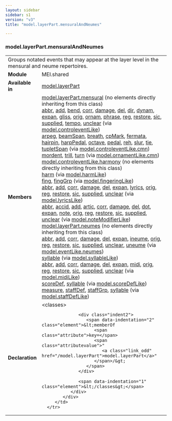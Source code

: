 ```yaml
---
layout: sidebar
sidebar: s1
version: "v3"
title: "model.layerPart.mensuralAndNeumes"

---
```


<div class="classSpec model">
   <h3 id="model.layerPart.mensuralAndNeumes">model.layerPart.mensuralAndNeumes</h3>
   <table class="wovenodd">
      <tr>
         <td colspan="2" class="wovenodd-col2">Groups notated events that may appear at the layer level in the mensural and neume
            repertoires.
         </td>
      </tr>
      <tr>
         <td class="wovenodd-col1">
            <strong>Module</strong>
         </td>
         <td class="wovenodd-col2">MEI.shared</td>
      </tr>
      <tr>
         <td class="wovenodd-col1">
            <strong>Available in</strong>
         </td>
         <td class="wovenodd-col2">
            <div class="parent">
               <div>
                  <a class="link_odd_classSpec" href="/{{ page.version }}/model-classes/model.layerPart.html">model.layerPart</a>
               </div>
            </div>
         </td>
      </tr>
      <tr>
         <td class="wovenodd-col1">
            <strong>Members</strong>
         </td>
         <td class="wovenodd-col2">
            <div class="parent">
               <div>
                  <span>
                     <a class="link_odd_classSpec" href="/{{ page.version }}/model-classes/model.layerPart.mensural.html">model.layerPart.mensural</a> (no elements directly inheriting from this class)
                  </span>
               </div>
               <div>
                  <a class="link_odd_elementSpec" href="/{{ page.version }}/model-classes/abbr.html">abbr</a>, 
                  <a class="link_odd_elementSpec" href="/{{ page.version }}/model-classes/add.html">add</a>, 
                  <a class="link_odd_elementSpec" href="/{{ page.version }}/model-classes/bend.html">bend</a>, 
                  <a class="link_odd_elementSpec" href="/{{ page.version }}/model-classes/corr.html">corr</a>, 
                  <a class="link_odd_elementSpec" href="/{{ page.version }}/model-classes/damage.html">damage</a>, 
                  <a class="link_odd_elementSpec" href="/{{ page.version }}/model-classes/del.html">del</a>, 
                  <a class="link_odd_elementSpec" href="/{{ page.version }}/model-classes/dir.html">dir</a>, 
                  <a class="link_odd_elementSpec" href="/{{ page.version }}/model-classes/dynam.html">dynam</a>, 
                  <a class="link_odd_elementSpec" href="/{{ page.version }}/model-classes/expan.html">expan</a>, 
                  <a class="link_odd_elementSpec" href="/{{ page.version }}/model-classes/gliss.html">gliss</a>, 
                  <a class="link_odd_elementSpec" href="/{{ page.version }}/model-classes/orig.html">orig</a>, 
                  <a class="link_odd_elementSpec" href="/{{ page.version }}/model-classes/ornam.html">ornam</a>, 
                  <a class="link_odd_elementSpec" href="/{{ page.version }}/model-classes/phrase.html">phrase</a>, 
                  <a class="link_odd_elementSpec" href="/{{ page.version }}/model-classes/reg.html">reg</a>, 
                  <a class="link_odd_elementSpec" href="/{{ page.version }}/model-classes/restore.html">restore</a>, 
                  <a class="link_odd_elementSpec" href="/{{ page.version }}/model-classes/sic.html">sic</a>, 
                  <a class="link_odd_elementSpec" href="/{{ page.version }}/model-classes/supplied.html">supplied</a>, 
                  <a class="link_odd_elementSpec" href="/{{ page.version }}/model-classes/tempo.html">tempo</a>, 
                  <a class="link_odd_elementSpec" href="/{{ page.version }}/model-classes/unclear.html">unclear</a>
                  <span> (via 
                     <a class="link_odd_classSpec" href="/{{ page.version }}/model-classes/model.controleventLike.html">model.controleventLike</a>)
                  </span>
               </div>
               <div>
                  <a class="link_odd_elementSpec" href="/{{ page.version }}/model-classes/arpeg.html">arpeg</a>, 
                  <a class="link_odd_elementSpec" href="/{{ page.version }}/model-classes/beamSpan.html">beamSpan</a>, 
                  <a class="link_odd_elementSpec" href="/{{ page.version }}/model-classes/breath.html">breath</a>, 
                  <a class="link_odd_elementSpec" href="/{{ page.version }}/model-classes/cpMark.html">cpMark</a>, 
                  <a class="link_odd_elementSpec" href="/{{ page.version }}/model-classes/fermata.html">fermata</a>, 
                  <a class="link_odd_elementSpec" href="/{{ page.version }}/model-classes/hairpin.html">hairpin</a>, 
                  <a class="link_odd_elementSpec" href="/{{ page.version }}/model-classes/harpPedal.html">harpPedal</a>, 
                  <a class="link_odd_elementSpec" href="/{{ page.version }}/model-classes/octave.html">octave</a>, 
                  <a class="link_odd_elementSpec" href="/{{ page.version }}/model-classes/pedal.html">pedal</a>, 
                  <a class="link_odd_elementSpec" href="/{{ page.version }}/model-classes/reh.html">reh</a>, 
                  <a class="link_odd_elementSpec" href="/{{ page.version }}/model-classes/slur.html">slur</a>, 
                  <a class="link_odd_elementSpec" href="/{{ page.version }}/model-classes/tie.html">tie</a>, 
                  <a class="link_odd_elementSpec" href="/{{ page.version }}/model-classes/tupletSpan.html">tupletSpan</a>
                  <span> (via 
                     <a class="link_odd_classSpec" href="/{{ page.version }}/model-classes/model.controleventLike.cmn.html">model.controleventLike.cmn</a>)
                  </span>
               </div>
               <div>
                  <a class="link_odd_elementSpec" href="/{{ page.version }}/model-classes/mordent.html">mordent</a>, 
                  <a class="link_odd_elementSpec" href="/{{ page.version }}/model-classes/trill.html">trill</a>, 
                  <a class="link_odd_elementSpec" href="/{{ page.version }}/model-classes/turn.html">turn</a>
                  <span> (via 
                     <a class="link_odd_classSpec" href="/{{ page.version }}/model-classes/model.ornamentLike.cmn.html">model.ornamentLike.cmn</a>)
                  </span>
               </div>
               <div>
                  <span>
                     <a class="link_odd_classSpec" href="/{{ page.version }}/model-classes/model.controleventLike.harmony.html">model.controleventLike.harmony</a> (no elements directly inheriting from this class)
                  </span>
               </div>
               <div>
                  <a class="link_odd_elementSpec" href="/{{ page.version }}/model-classes/harm.html">harm</a>
                  <span> (via 
                     <a class="link_odd_classSpec" href="/{{ page.version }}/model-classes/model.harmLike.html">model.harmLike</a>)
                  </span>
               </div>
               <div>
                  <a class="link_odd_elementSpec" href="/{{ page.version }}/model-classes/fing.html">fing</a>, 
                  <a class="link_odd_elementSpec" href="/{{ page.version }}/model-classes/fingGrp.html">fingGrp</a>
                  <span> (via 
                     <a class="link_odd_classSpec" href="/{{ page.version }}/model-classes/model.fingeringLike.html">model.fingeringLike</a>)
                  </span>
               </div>
               <div>
                  <a class="link_odd_elementSpec" href="/{{ page.version }}/model-classes/abbr.html">abbr</a>, 
                  <a class="link_odd_elementSpec" href="/{{ page.version }}/model-classes/add.html">add</a>, 
                  <a class="link_odd_elementSpec" href="/{{ page.version }}/model-classes/corr.html">corr</a>, 
                  <a class="link_odd_elementSpec" href="/{{ page.version }}/model-classes/damage.html">damage</a>, 
                  <a class="link_odd_elementSpec" href="/{{ page.version }}/model-classes/del.html">del</a>, 
                  <a class="link_odd_elementSpec" href="/{{ page.version }}/model-classes/expan.html">expan</a>, 
                  <a class="link_odd_elementSpec" href="/{{ page.version }}/model-classes/lyrics.html">lyrics</a>, 
                  <a class="link_odd_elementSpec" href="/{{ page.version }}/model-classes/orig.html">orig</a>, 
                  <a class="link_odd_elementSpec" href="/{{ page.version }}/model-classes/reg.html">reg</a>, 
                  <a class="link_odd_elementSpec" href="/{{ page.version }}/model-classes/restore.html">restore</a>, 
                  <a class="link_odd_elementSpec" href="/{{ page.version }}/model-classes/sic.html">sic</a>, 
                  <a class="link_odd_elementSpec" href="/{{ page.version }}/model-classes/supplied.html">supplied</a>, 
                  <a class="link_odd_elementSpec" href="/{{ page.version }}/model-classes/unclear.html">unclear</a>
                  <span> (via 
                     <a class="link_odd_classSpec" href="/{{ page.version }}/model-classes/model.lyricsLike.html">model.lyricsLike</a>)
                  </span>
               </div>
               <div>
                  <a class="link_odd_elementSpec" href="/{{ page.version }}/model-classes/abbr.html">abbr</a>, 
                  <a class="link_odd_elementSpec" href="/{{ page.version }}/model-classes/accid.html">accid</a>, 
                  <a class="link_odd_elementSpec" href="/{{ page.version }}/model-classes/add.html">add</a>, 
                  <a class="link_odd_elementSpec" href="/{{ page.version }}/model-classes/artic.html">artic</a>, 
                  <a class="link_odd_elementSpec" href="/{{ page.version }}/model-classes/corr.html">corr</a>, 
                  <a class="link_odd_elementSpec" href="/{{ page.version }}/model-classes/damage.html">damage</a>, 
                  <a class="link_odd_elementSpec" href="/{{ page.version }}/model-classes/del.html">del</a>, 
                  <a class="link_odd_elementSpec" href="/{{ page.version }}/model-classes/dot.html">dot</a>, 
                  <a class="link_odd_elementSpec" href="/{{ page.version }}/model-classes/expan.html">expan</a>, 
                  <a class="link_odd_elementSpec" href="/{{ page.version }}/model-classes/note.html">note</a>, 
                  <a class="link_odd_elementSpec" href="/{{ page.version }}/model-classes/orig.html">orig</a>, 
                  <a class="link_odd_elementSpec" href="/{{ page.version }}/model-classes/reg.html">reg</a>, 
                  <a class="link_odd_elementSpec" href="/{{ page.version }}/model-classes/restore.html">restore</a>, 
                  <a class="link_odd_elementSpec" href="/{{ page.version }}/model-classes/sic.html">sic</a>, 
                  <a class="link_odd_elementSpec" href="/{{ page.version }}/model-classes/supplied.html">supplied</a>, 
                  <a class="link_odd_elementSpec" href="/{{ page.version }}/model-classes/unclear.html">unclear</a>
                  <span> (via 
                     <a class="link_odd_classSpec" href="/{{ page.version }}/model-classes/model.noteModifierLike.html">model.noteModifierLike</a>)
                  </span>
               </div>
               <div>
                  <span>
                     <a class="link_odd_classSpec" href="/{{ page.version }}/model-classes/model.layerPart.neumes.html">model.layerPart.neumes</a> (no elements directly inheriting from this class)
                  </span>
               </div>
               <div>
                  <a class="link_odd_elementSpec" href="/{{ page.version }}/model-classes/abbr.html">abbr</a>, 
                  <a class="link_odd_elementSpec" href="/{{ page.version }}/model-classes/add.html">add</a>, 
                  <a class="link_odd_elementSpec" href="/{{ page.version }}/model-classes/corr.html">corr</a>, 
                  <a class="link_odd_elementSpec" href="/{{ page.version }}/model-classes/damage.html">damage</a>, 
                  <a class="link_odd_elementSpec" href="/{{ page.version }}/model-classes/del.html">del</a>, 
                  <a class="link_odd_elementSpec" href="/{{ page.version }}/model-classes/expan.html">expan</a>, 
                  <a class="link_odd_elementSpec" href="/{{ page.version }}/model-classes/ineume.html">ineume</a>, 
                  <a class="link_odd_elementSpec" href="/{{ page.version }}/model-classes/orig.html">orig</a>, 
                  <a class="link_odd_elementSpec" href="/{{ page.version }}/model-classes/reg.html">reg</a>, 
                  <a class="link_odd_elementSpec" href="/{{ page.version }}/model-classes/restore.html">restore</a>, 
                  <a class="link_odd_elementSpec" href="/{{ page.version }}/model-classes/sic.html">sic</a>, 
                  <a class="link_odd_elementSpec" href="/{{ page.version }}/model-classes/supplied.html">supplied</a>, 
                  <a class="link_odd_elementSpec" href="/{{ page.version }}/model-classes/unclear.html">unclear</a>, 
                  <a class="link_odd_elementSpec" href="/{{ page.version }}/model-classes/uneume.html">uneume</a>
                  <span> (via 
                     <a class="link_odd_classSpec" href="/{{ page.version }}/model-classes/model.eventLike.neumes.html">model.eventLike.neumes</a>)
                  </span>
               </div>
               <div>
                  <a class="link_odd_elementSpec" href="/{{ page.version }}/model-classes/syllable.html">syllable</a>
                  <span> (via 
                     <a class="link_odd_classSpec" href="/{{ page.version }}/model-classes/model.syllableLike.html">model.syllableLike</a>)
                  </span>
               </div>
               <div>
                  <a class="link_odd_elementSpec" href="/{{ page.version }}/model-classes/abbr.html">abbr</a>, 
                  <a class="link_odd_elementSpec" href="/{{ page.version }}/model-classes/add.html">add</a>, 
                  <a class="link_odd_elementSpec" href="/{{ page.version }}/model-classes/corr.html">corr</a>, 
                  <a class="link_odd_elementSpec" href="/{{ page.version }}/model-classes/damage.html">damage</a>, 
                  <a class="link_odd_elementSpec" href="/{{ page.version }}/model-classes/del.html">del</a>, 
                  <a class="link_odd_elementSpec" href="/{{ page.version }}/model-classes/expan.html">expan</a>, 
                  <a class="link_odd_elementSpec" href="/{{ page.version }}/model-classes/midi.html">midi</a>, 
                  <a class="link_odd_elementSpec" href="/{{ page.version }}/model-classes/orig.html">orig</a>, 
                  <a class="link_odd_elementSpec" href="/{{ page.version }}/model-classes/reg.html">reg</a>, 
                  <a class="link_odd_elementSpec" href="/{{ page.version }}/model-classes/restore.html">restore</a>, 
                  <a class="link_odd_elementSpec" href="/{{ page.version }}/model-classes/sic.html">sic</a>, 
                  <a class="link_odd_elementSpec" href="/{{ page.version }}/model-classes/supplied.html">supplied</a>, 
                  <a class="link_odd_elementSpec" href="/{{ page.version }}/model-classes/unclear.html">unclear</a>
                  <span> (via 
                     <a class="link_odd_classSpec" href="/{{ page.version }}/model-classes/model.midiLike.html">model.midiLike</a>)
                  </span>
               </div>
               <div>
                  <a class="link_odd_elementSpec" href="/{{ page.version }}/model-classes/scoreDef.html">scoreDef</a>, 
                  <a class="link_odd_elementSpec" href="/{{ page.version }}/model-classes/syllable.html">syllable</a>
                  <span> (via 
                     <a class="link_odd_classSpec" href="/{{ page.version }}/model-classes/model.scoreDefLike.html">model.scoreDefLike</a>)
                  </span>
               </div>
               <div>
                  <a class="link_odd_elementSpec" href="/{{ page.version }}/model-classes/measure.html">measure</a>, 
                  <a class="link_odd_elementSpec" href="/{{ page.version }}/model-classes/staffDef.html">staffDef</a>, 
                  <a class="link_odd_elementSpec" href="/{{ page.version }}/model-classes/staffGrp.html">staffGrp</a>, 
                  <a class="link_odd_elementSpec" href="/{{ page.version }}/model-classes/syllable.html">syllable</a>
                  <span> (via 
                     <a class="link_odd_classSpec" href="/{{ page.version }}/model-classes/model.staffDefLike.html">model.staffDefLike</a>)
                  </span>
               </div>
            </div>
         </td>
      </tr>
      <tr>
         <td class="wovenodd-col1">
            <strong>Declaration</strong>
         </td>
         <td class="wovenodd-col2">
            <div xml:space="preserve" class="pre">
               <div class="indent1">
                  <span data-indentation="1" class="element">&lt;classes&gt;</span>
                  
                  <div class="indent2">
                     <span data-indentation="2" class="element">&lt;memberOf 
                        <span class="attribute">key=</span>
                        <span class="attributevalue">"
                           <a class="link_odd" href="/model.layerPart">model.layerPart</a>"
                        </span>/&gt;
                     </span>
                  </div>
                  
                  <span data-indentation="1" class="element">&lt;/classes&gt;</span>
               </div>
            </div>
         </td>
      </tr>
   </table>
</div>